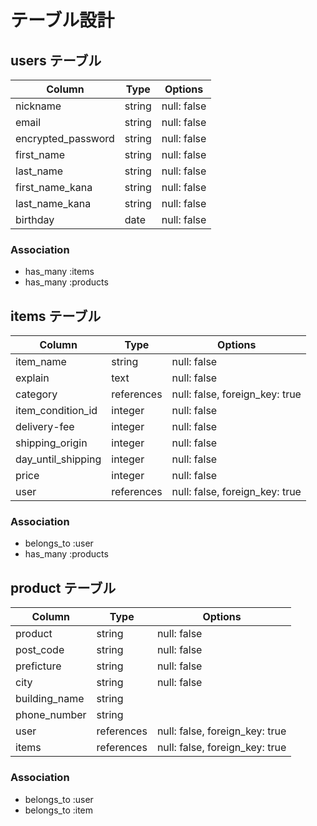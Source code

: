 # テーブル設計

## users テーブル

| Column             | Type      | Options     |
| ------------------ | ------    | ----------- |
| nickname           | string    | null: false |
| email              | string    | null: false |
| encrypted_password | string    | null: false |
| first_name         | string    | null: false |
| last_name          | string    | null: false |
| first_name_kana    | string    | null: false |
| last_name_kana     | string    | null: false |
| birthday           | date      | null: false |

### Association

- has_many :items
- has_many :products


## items テーブル
| Column             | Type       | Options                        |
| ---------------    | ---------- | ------------------------------ |
| item_name          | string     | null: false                    |
| explain            | text       | null: false                    |
| category           | references | null: false, foreign_key: true |
| item_condition_id  | integer    | null: false                    |
| delivery-fee       | integer    | null: false                    |
| shipping_origin    | integer    | null: false                    |
| day_until_shipping | integer    | null: false                    |
| price              | integer    | null: false                    |
| user               | references | null: false, foreign_key: true |

### Association

- belongs_to :user
- has_many :products

## product テーブル

| Column        | Type       | Options                        |
| -------       | ---------- | ------------------------------ |
| product       | string     | null: false                    |
| post_code     | string     | null: false                    |
| preficture    | string     | null: false                    |
| city          | string     | null: false                    |
| building_name | string     |                                |
| phone_number  | string     |                                |
| user          | references | null: false, foreign_key: true |
| items         | references | null: false, foreign_key: true |


### Association

- belongs_to :user
- belongs_to :item